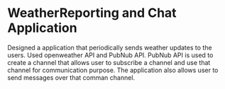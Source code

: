 # WeatherReporting and Chat Application
Designed a application that periodically sends weather updates to the users. Used openweather API and PubNub API. PubNub API is used to create a channel that allows user to subscribe a channel and use that channel for communication purpose. The application also allows user to send messages over that comman channel.

